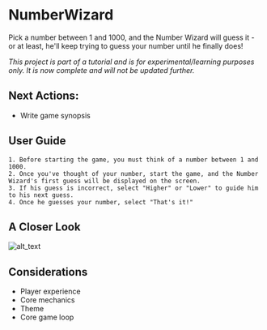 # NumberWizard
Pick a number between 1 and 1000, and the Number Wizard will guess it - or at least, he'll keep trying to guess your number until he finally does!

*This project is part of a tutorial and is for experimental/learning purposes only. It is now complete and will not be updated further.*

## Next Actions:
- Write game synopsis

## User Guide
    1. Before starting the game, you must think of a number between 1 and 1000. 
    2. Once you've thought of your number, start the game, and the Number Wizard's first guess will be displayed on the screen.
    3. If his guess is incorrect, select "Higher" or "Lower" to guide him to his next guess.
    4. Once he guesses your number, select "That's it!"

## A Closer Look
![alt_text](https://github.com/pippom/NumberWizard/blob/master/Screenshots/Core_1.png)

## Considerations
- Player experience
- Core mechanics
- Theme
- Core game loop
